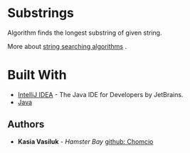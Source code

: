# Substrings
Algorithm finds the longest substring of given string.

More about [string searching algorithms](https://en.wikipedia.org/wiki/String_searching_algorithm) .

# Built With

* [IntelliJ IDEA](https://www.jetbrains.com/idea/) - The Java IDE for Developers by JetBrains.
* [Java](https://docs.oracle.com/javase/7/docs/api/)

## Authors

* **Kasia Vasiluk** - *Hamster Bay* [github: Chomcio](https://github.com/HamsterBay)
